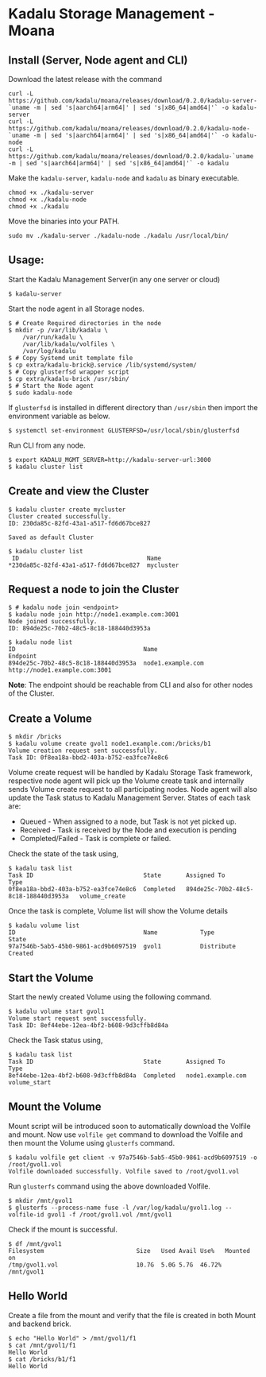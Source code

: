 # Kadalu Storage Management - Moana

## Install (Server, Node agent and CLI)

Download the latest release with the command

```
curl -L https://github.com/kadalu/moana/releases/download/0.2.0/kadalu-server-`uname -m | sed 's|aarch64|arm64|' | sed 's|x86_64|amd64|'` -o kadalu-server
curl -L https://github.com/kadalu/moana/releases/download/0.2.0/kadalu-node-`uname -m | sed 's|aarch64|arm64|' | sed 's|x86_64|amd64|'` -o kadalu-node
curl -L https://github.com/kadalu/moana/releases/download/0.2.0/kadalu-`uname -m | sed 's|aarch64|arm64|' | sed 's|x86_64|amd64|'` -o kadalu
```

Make the `kadalu-server`, `kadalu-node` and `kadalu` as binary executable.

```
chmod +x ./kadalu-server
chmod +x ./kadalu-node
chmod +x ./kadalu
```

Move the binaries into your PATH.

```
sudo mv ./kadalu-server ./kadalu-node ./kadalu /usr/local/bin/
```

## Usage:

Start the Kadalu Management Server(in any one server or cloud)

```
$ kadalu-server
```

Start the node agent in all Storage nodes.

```
$ # Create Required directories in the node
$ mkdir -p /var/lib/kadalu \
    /var/run/kadalu \
    /var/lib/kadalu/volfiles \
    /var/log/kadalu
$ # Copy Systemd unit template file
$ cp extra/kadalu-brick@.service /lib/systemd/system/
$ # Copy glusterfsd wrapper script
$ cp extra/kadalu-brick /usr/sbin/
$ # Start the Node agent
$ sudo kadalu-node
```

If `glusterfsd` is installed in different directory than `/usr/sbin` then import the environment variable as below.

```
$ systemctl set-environment GLUSTERFSD=/usr/local/sbin/glusterfsd
```

Run CLI from any node.

```
$ export KADALU_MGMT_SERVER=http://kadalu-server-url:3000
$ kadalu cluster list
```

## Create and view the Cluster

```
$ kadalu cluster create mycluster
Cluster created successfully.
ID: 230da85c-82fd-43a1-a517-fd6d67bce827

Saved as default Cluster

$ kadalu cluster list
 ID                                    Name
*230da85c-82fd-43a1-a517-fd6d67bce827  mycluster
```

## Request a node to join the Cluster

```
$ # kadalu node join <endpoint>
$ kadalu node join http://node1.example.com:3001
Node joined successfully.
ID: 894de25c-70b2-48c5-8c18-188440d3953a

$ kadalu node list
ID                                    Name                       Endpoint
894de25c-70b2-48c5-8c18-188440d3953a  node1.example.com          http://node1.example.com:3001
```

**Note**: The endpoint should be reachable from CLI and also for other nodes of the Cluster.

## Create a Volume

```
$ mkdir /bricks
$ kadalu volume create gvol1 node1.example.com:/bricks/b1
Volume creation request sent successfully.
Task ID: 0f8ea18a-bbd2-403a-b752-ea3fce74e8c6
```

Volume create request will be handled by Kadalu Storage Task framework, respective node agent will pick up the Volume create task and internally sends Volume create request to all participating nodes. Node agent will also update the Task status to Kadalu Management Server. States of each task are:

* Queued - When assigned to a node, but Task is not yet picked up.
* Received - Task is received by the Node and execution is pending
* Completed/Failed - Task is complete or failed.

Check the state of the task using,

```
$ kadalu task list
Task ID                               State       Assigned To                            Type
0f8ea18a-bbd2-403a-b752-ea3fce74e8c6  Completed   894de25c-70b2-48c5-8c18-188440d3953a   volume_create
```

Once the task is complete, Volume list will show the Volume details

```
$ kadalu volume list
ID                                    Name            Type            State
97a7546b-5ab5-45b0-9861-acd9b6097519  gvol1           Distribute      Created
```

## Start the Volume

Start the newly created Volume using the following command.

```
$ kadalu volume start gvol1
Volume start request sent successfully.
Task ID: 8ef44ebe-12ea-4bf2-b608-9d3cffb8d84a
```

Check the Task status using,

```
$ kadalu task list
Task ID                               State       Assigned To           Type
8ef44ebe-12ea-4bf2-b608-9d3cffb8d84a  Completed   node1.example.com     volume_start
```

## Mount the Volume

Mount script will be introduced soon to automatically download the Volfile and mount. Now use `volfile get` command to download the Volfile and then mount the Volume using `glusterfs` command.

```
$ kadalu volfile get client -v 97a7546b-5ab5-45b0-9861-acd9b6097519 -o /root/gvol1.vol
Volfile downloaded successfully. Volfile saved to /root/gvol1.vol
```

Run `glusterfs` command using the above downloaded Volfile.

```
$ mkdir /mnt/gvol1
$ glusterfs --process-name fuse -l /var/log/kadalu/gvol1.log --volfile-id gvol1 -f /root/gvol1.vol /mnt/gvol1
```

Check if the mount is successful.

```
$ df /mnt/gvol1
Filesystem                          Size   Used Avail Use%   Mounted on
/tmp/gvol1.vol                      10.7G  5.0G 5.7G  46.72% /mnt/gvol1
```

## Hello World

Create a file from the mount and verify that the file is created in both Mount and backend brick.

```
$ echo "Hello World" > /mnt/gvol1/f1
$ cat /mnt/gvol1/f1
Hello World
$ cat /bricks/b1/f1
Hello World
```
